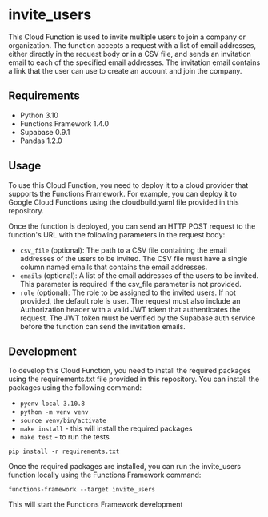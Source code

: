 # invite_users
This Cloud Function is used to invite multiple users to join a company or organization. The function accepts a request with a list of email addresses, either directly in the request body or in a CSV file, and sends an invitation email to each of the specified email addresses. The invitation email contains a link that the user can use to create an account and join the company.

## Requirements
- Python 3.10
- Functions Framework 1.4.0
- Supabase 0.9.1
- Pandas 1.2.0

## Usage
To use this Cloud Function, you need to deploy it to a cloud provider that supports the Functions Framework. For example, you can deploy it to Google Cloud Functions using the cloudbuild.yaml file provided in this repository.

Once the function is deployed, you can send an HTTP POST request to the function's URL with the following parameters in the request body:

- `csv_file` (optional): The path to a CSV file containing the email addresses of the users to be invited. The CSV file must have a single column named emails that contains the email addresses.
- `emails` (optional): A list of the email addresses of the users to be invited. This parameter is required if the csv_file parameter is not provided.
- `role` (optional): The role to be assigned to the invited users. If not provided, the default role is user.
The request must also include an Authorization header with a valid JWT token that authenticates the request. The JWT token must be verified by the Supabase auth service before the function can send the invitation emails.

## Development
To develop this Cloud Function, you need to install the required packages using the requirements.txt file provided in this repository. You can install the packages using the following command:

- `pyenv local 3.10.8`
- `python -m venv venv`
- `source venv/bin/activate`
- `make install` - this will install the required packages
- `make test` - to run the tests

```
pip install -r requirements.txt
```
Once the required packages are installed, you can run the invite_users function locally using the Functions Framework command:

```
functions-framework --target invite_users
```
This will start the Functions Framework development
